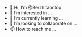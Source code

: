 - 👋 Hi, I’m @Berzhitaontop
- 👀 I’m interested in ...
- 🌱 I’m currently learning ...
- 💞️ I’m looking to collaborate on ...
- 📫 How to reach me ...

<!---
Berzhitaontop/Berzhitaontop is a ✨ special ✨ repository because its `README.md` (this file) appears on your GitHub profile.
You can click the Preview link to take a look at your changes.
--->
